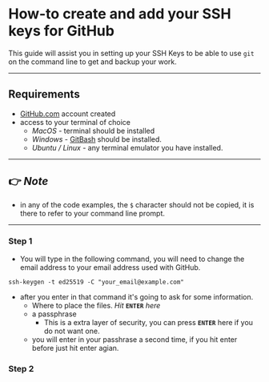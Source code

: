 # How-to create and add your SSH keys for GitHub
   This guide will assist you in setting up your SSH Keys to be able to use `git` on the command line to get and backup your work.

---
## Requirements
- [GitHub.com](https://github.com) account created
- access to your terminal of choice
    - *MacOS* - terminal should be installed
    - *Windows* - [GitBash](https://git-scm.com/download/win) should be installed.
    - *Ubuntu / Linux* - any terminal emulator you have installed.
---
## :point_right: ***Note***
 - in any of the code examples, the `$` character should not be copied, it is there to refer to your command line prompt.
---
### Step 1
 - You will type in the following command, you will need to change the email address to your email address used with GitHub.
```
ssh-keygen -t ed25519 -C "your_email@example.com"
```
 - after you enter in that command it's going to ask for some information.
    - Where to place the files. *Hit* **`ENTER`** *here*
    - a passphrase 
      - This is a extra layer of security, you can press **`ENTER`** here if you do not want one.
    - you will enter in your passhrase a second time, if you hit enter before just hit enter agian.
### Step 2